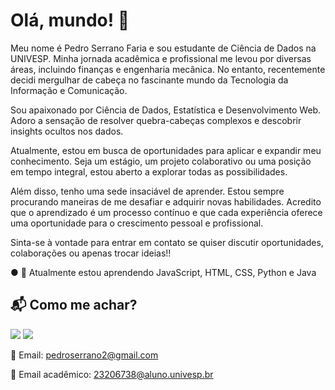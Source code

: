# Olá, mundo! 👋

Meu nome é Pedro Serrano Faria e sou estudante de Ciência de Dados na UNIVESP. Minha jornada acadêmica e profissional me levou por diversas áreas, incluindo finanças e engenharia mecânica. No entanto, recentemente decidi mergulhar de cabeça no fascinante mundo da Tecnologia da Informação e Comunicação.

Sou apaixonado por Ciência de Dados, Estatística e Desenvolvimento Web. Adoro a sensação de resolver quebra-cabeças complexos e descobrir insights ocultos nos dados.

Atualmente, estou em busca de oportunidades para aplicar e expandir meu conhecimento. Seja um estágio, um projeto colaborativo ou uma posição em tempo integral, estou aberto a explorar todas as possibilidades.

Além disso, tenho uma sede insaciável de aprender. Estou sempre procurando maneiras de me desafiar e adquirir novas habilidades. Acredito que o aprendizado é um processo contínuo e que cada experiência oferece uma oportunidade para o crescimento pessoal e profissional.

Sinta-se à vontade para entrar em contato se quiser discutir oportunidades, colaborações ou apenas trocar ideias!! 


● 🌱 Atualmente estou aprendendo JavaScript, HTML, CSS, Python e Java


## 📬 Como me achar? 

<a href="https://www.linkedin.com/in/pedro-serrano-faria-459ba528b/"><img src="https://img.shields.io/badge/linkedin-%230077B5.svg?style=for-the-badge&logo=linkedin&logoColor=white"></a> <a href="https://www.instagram.com/pedro.sfaria/"><img src="https://img.shields.io/badge/Instagram-%23E4405F.svg?style=for-the-badge&logo=Instagram&logoColor=white"></a>

📧 Email: [pedroserrano2@gmail.com](mailto:pedroserrano2@gmail.com)

📧 Email acadêmico: [23206738@aluno.univesp.br](mailto:23206738@aluno.univesp.br)

<!--
**pedrosfaria2/pedrosfaria2** is a ✨ _special_ ✨ repository because its `README.md` (this file) appears on your GitHub profile.

Here are some ideas to get you started:

- 🔭 I’m currently working on ...
- 🌱 I’m currently learning ...
- 👯 I’m looking to collaborate on ...
- 🤔 I’m looking for help with ...
- 💬 Ask me about ...
- 📫 How to reach me: ...
- 😄 Pronouns: ...
- ⚡ Fun fact: ...
-->
